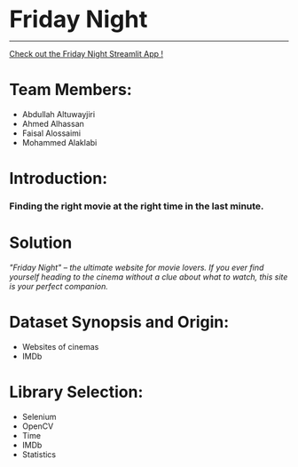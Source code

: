 <div style="font-size: 3em; font-weight: bold;">Friday Night</div>

--- 

[Check out the Friday Night Streamlit App !](https://friday-night.streamlit.app/)

# Team Members:
- Abdullah Altuwayjiri
- Ahmed Alhassan
- Faisal Alossaimi 
- Mohammed Alaklabi

# Introduction: 
### Finding the right movie at the right time in the last minute.

# Solution 
*"Friday Night" – the ultimate website for movie lovers. If you ever find yourself heading to the cinema without a clue about what to watch, this site is your perfect companion.*

# Dataset Synopsis and Origin:
- Websites of cinemas
- IMDb

# Library Selection:
- Selenium
- OpenCV 
- Time
- IMDb
- Statistics